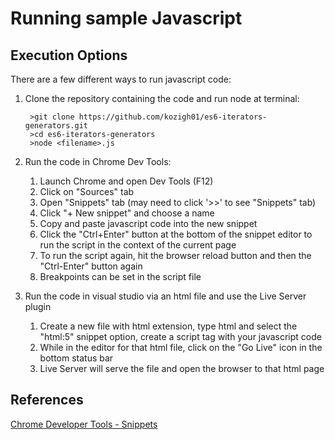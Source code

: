 # Running sample Javascript

## Execution Options

There are a few different ways to run javascript code:

1. Clone the repository containing the code and run node at terminal:

   ```text
    >git clone https://github.com/kozigh01/es6-iterators-generators.git
    >cd es6-iterators-generators
    >node <filename>.js
   ```

2. Run the code in Chrome Dev Tools:
   1. Launch Chrome and open Dev Tools \(F12\)
   2. Click on "Sources" tab
   3. Open "Snippets" tab \(may need to click '&gt;&gt;' to see "Snippets" tab\)
   4. Click "+ New snippet" and choose a name
   5. Copy and paste javascript code into the new snippet
   6. Click the "Ctrl+Enter" button at the bottom of the snippet editor to run the script in the context of the current page
   7. To run the script again, hit the browser reload button and then the "Ctrl-Enter" button again
   8. Breakpoints can be set in the script file
3. Run the code in visual studio via an html file and use the Live Server plugin
   1. Create a new file with html extension, type html and select the "html:5" snippet option,  create a script tag with your javascript code
   2. While in the editor for that html file, click on the "Go Live" icon in the bottom status bar 
   3. Live Server will serve the file and open the browser to that html page

## References

[Chrome Developer Tools - Snippets](https://developers.google.com/web/tools/chrome-devtools/snippets)

